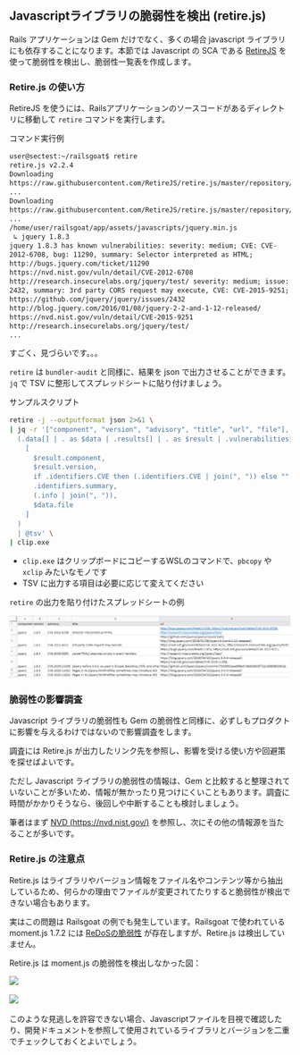 ## Javascriptライブラリの脆弱性を検出 (retire.js)

Rails アプリケーションは Gem だけでなく、多くの場合 javascript ライブラリにも依存することになります。本節では Javascript の SCA である [RetireJS](https://github.com/retirejs/retire.js/) を使って脆弱性を検出し、脆弱性一覧表を作成します。

### Retire.js の使い方

RetireJS を使うには、Railsアプリケーションのソースコードがあるディレクトリに移動して `retire` コマンドを実行します。

コマンド実行例

```
user@sectest:~/railsgoat$ retire
retire.js v2.2.4
Downloading https://raw.githubusercontent.com/RetireJS/retire.js/master/repository/jsrepository.json ...
Downloading https://raw.githubusercontent.com/RetireJS/retire.js/master/repository/npmrepository.json ...
/home/user/railsgoat/app/assets/javascripts/jquery.min.js
 ↳ jquery 1.8.3
jquery 1.8.3 has known vulnerabilities: severity: medium; CVE: CVE-2012-6708, bug: 11290, summary: Selector interpreted as HTML; http://bugs.jquery.com/ticket/11290 https://nvd.nist.gov/vuln/detail/CVE-2012-6708 http://research.insecurelabs.org/jquery/test/ severity: medium; issue: 2432, summary: 3rd party CORS request may execute, CVE: CVE-2015-9251; https://github.com/jquery/jquery/issues/2432 http://blog.jquery.com/2016/01/08/jquery-2-2-and-1-12-released/ https://nvd.nist.gov/vuln/detail/CVE-2015-9251 http://research.insecurelabs.org/jquery/test/
...
```

すごく、見づらいです。。。

`retire` は `bundler-audit` と同様に、結果を json で出力させることができます。`jq` で TSV に整形してスプレッドシートに貼り付けましょう。

サンプルスクリプト

```bash
retire -j --outputformat json 2>&1 \
| jq -r '["component", "version", "advisory", "title", "url", "file"], 
  (.data[] | . as $data | .results[] | . as $result | .vulnerabilities[] | 
    [
      $result.component,
      $result.version,
      if .identifiers.CVE then (.identifiers.CVE | join(", ")) else "" end,
      .identifiers.summary,
      (.info | join(", ")),
      $data.file
    ]
  )
  | @tsv' \
| clip.exe
```

* `clip.exe` はクリップボードにコピーするWSLのコマンドで、`pbcopy` や `xclip` みたいなモノです
* TSV に出力する項目は必要に応じて変えてください

`retire` の出力を貼り付けたスプレッドシートの例

![](images/2021-03-26-20-21-25.png)

### 脆弱性の影響調査

Javascript ライブラリの脆弱性も Gem の脆弱性と同様に、必ずしもプロダクトに影響を与えるわけではないので影響調査をします。

調査には Retire.js が出力したリンク先を参照し、影響を受ける使い方や回避策を探せばよいです。

ただし Javascript ライブラリの脆弱性の情報は、Gem と比較すると整理されていないことが多いため、情報が無かったり見つけにくいこともあります。調査に時間がかかりそうなら、後回しや中断することも検討しましょう。

筆者はまず [NVD (https://nvd.nist.gov/)](https://nvd.nist.gov/) を参照し、次にその他の情報源を当たることが多いです。

### Retire.js の注意点

Retire.js はライブラリやバージョン情報をファイル名やコンテンツ等から抽出しているため、何らかの理由でファイルが変更されてたりすると脆弱性が検出できない場合もあります。

実はこの問題は Railsgoat の例でも発生しています。Railsgoat で使われている moment.js 1.7.2 には [ReDoSの脆弱性](https://github.com/moment/moment/issues/2936) が存在しますが、Retire.js は検出していません。

Retire.js は moment.js の脆弱性を検出しなかった図：

![](../images/2021-04-06-16-09-16.png)

![](../images/2021-03-26-20-21-25.png)

このような見逃しを許容できない場合、Javascriptファイルを目視で確認したり、開発ドキュメントを参照して使用されているライブラリとバージョンを二重でチェックしておくとよいでしょう。
